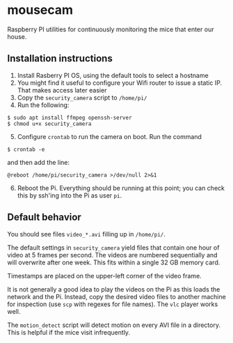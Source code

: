 # mousecam

Raspberry PI utilities for continuously monitoring the mice that enter our house.

## Installation instructions

1. Install Rasberry PI OS, using the default tools to select a hostname
2. You might find it useful to configure your Wifi router to issue a static IP.  That makes access later easier
3. Copy the `security_camera` script to `/home/pi/`
4. Run the following:
```
$ sudo apt install ffmpeg openssh-server
$ chmod u+x security_camera
```
5. Configure `crontab` to run the camera on boot.  Run the command
```
$ crontab -e
```
and then add the line:
```
@reboot /home/pi/security_camera >/dev/null 2>&1
```
6. Reboot the Pi.  Everything should be running at this point; you can check this by ssh'ing into the Pi as user `pi`.

## Default behavior

You should see files `video_*.avi` filling up in `/home/pi/`.

The default settings in `security_camera` yield files that contain one hour of video at 5 frames per second.  The videos are numbered sequentially and will overwrite after one week.  This fits within a single 32 GB memory card.

Timestamps are placed on the upper-left corner of the video frame.

It is not generally a good idea to play the videos on the Pi as this loads the network and the Pi.  Instead, copy the desired video files to another machine for inspection (use `scp` with regexes for file names).  The `vlc` player works well.

The `motion_detect` script will detect motion on every AVI file in a directory.  This is helpful if the mice visit infrequently.